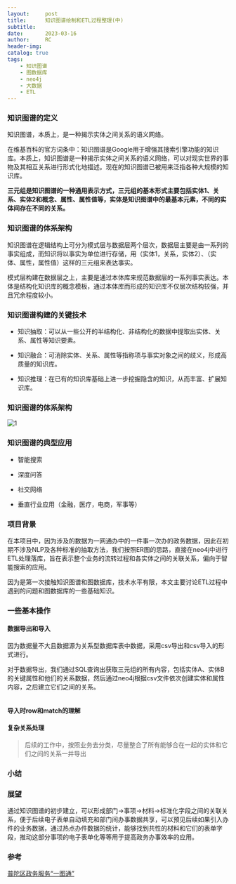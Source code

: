 ```yaml
---
layout:     post
title:      知识图谱绘制和ETL过程整理(中)
subtitle:
date:       2023-03-16
author:     RC
header-img:
catalog: true
tags:
    - 知识图谱
    - 图数据库
    - neo4j
    - 大数据
    - ETL
---
```


### 知识图谱的定义

知识图谱，本质上，是一种揭示实体之间关系的语义网络。

在维基百科的官方词条中：知识图谱是Google用于增强其搜索引擎功能的知识库。本质上，知识图谱是一种揭示实体之间关系的语义网络，可以对现实世界的事物及其相互关系进行形式化地描述。现在的知识图谱已被用来泛指各种大规模的知识库。

**三元组是知识图谱的一种通用表示方式，三元组的基本形式主要包括实体1、关系、实体2和概念、属性、属性值等，实体是知识图谱中的最基本元素，不同的实体间存在不同的关系。**

### 知识图谱的体系架构

知识图谱在逻辑结构上可分为模式层与数据层两个层次，数据层主要是由一系列的事实组成，而知识将以事实为单位进行存储，用（实体1，关系，实体2）、（实体、属性，属性值）这样的三元组来表达事实。

模式层构建在数据层之上，主要是通过本体库来规范数据层的一系列事实表达。本体是结构化知识库的概念模板，通过本体库而形成的知识库不仅层次结构较强，并且冗余程度较小。

### 知识图谱构建的关键技术

- 知识抽取：可以从一些公开的半结构化、非结构化的数据中提取出实体、关系、属性等知识要素。

- 知识融合：可消除实体、关系、属性等指称项与事实对象之间的歧义，形成高质量的知识库。

- 知识推理：在已有的知识库基础上进一步挖掘隐含的知识，从而丰富、扩展知识库。

### 知识图谱的体系架构

![1](https://i.postimg.cc/jjvQzJtP/1.png)

### 知识图谱的典型应用

- 智能搜索

- 深度问答

- 社交网络

- 垂直行业应用（金融，医疗，电商，军事等）

### 项目背景

在本项目中，因为涉及的数据为一网通办中的一件事一次办的政务数据，因此在初期不涉及NLP及各种标准的抽取方法，我们按照ER图的思路，直接在neo4j中进行ETL处理落库，旨在表示整个业务的流转过程和各实体之间的关联关系，偏向于智能搜索的应用。

因为是第一次接触知识图谱和图数据库，技术水平有限，本文主要讨论ETL过程中遇到的问题和图数据库的一些基础知识。

### 一些基本操作

#### 数据导出和导入

因为数据量不大且数据源为关系型数据库表中数据，采用csv导出和csv导入的形式进行。

对于数据导出，我们通过SQL查询出获取三元组的所有内容，包括实体A、实体B的关键属性和他们的关系数据，然后通过neo4j根据csv文件依次创建实体和属性内容，之后建立它们之间的关系。

```html

```

#### 导入时row和match的理解


#### 复杂关系处理


> 后续的工作中，按照业务去分类，尽量整合了所有能够合在一起的实体和它们之间的关系一并导出


### 小结

### 展望

通过知识图谱的初步建立，可以形成部门->事项->材料->标准化字段之间的关联关系，便于后续电子表单自动填充和部门间办事数据共享，可以预见后续如果引入办件的业务数据，通过热点办件数据的统计，能够找到共性的材料和它们的表单字段，推动这部分事项的电子表单化等等用于提高政务办事效率的应用。


### 参考

[普陀区政务服务“一图通”](https://mp.weixin.qq.com/s/hFk66HvUKKZCG-H8eI-SkA)


